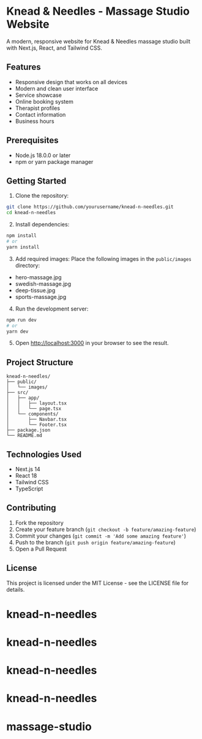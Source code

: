 # Knead & Needles - Massage Studio Website

A modern, responsive website for Knead & Needles massage studio built with Next.js, React, and Tailwind CSS.

## Features

- Responsive design that works on all devices
- Modern and clean user interface
- Service showcase
- Online booking system
- Therapist profiles
- Contact information
- Business hours

## Prerequisites

- Node.js 18.0.0 or later
- npm or yarn package manager

## Getting Started

1. Clone the repository:

```bash
git clone https://github.com/yourusername/knead-n-needles.git
cd knead-n-needles
```

2. Install dependencies:

```bash
npm install
# or
yarn install
```

3. Add required images:
   Place the following images in the `public/images` directory:

- hero-massage.jpg
- swedish-massage.jpg
- deep-tissue.jpg
- sports-massage.jpg

4. Run the development server:

```bash
npm run dev
# or
yarn dev
```

5. Open [http://localhost:3000](http://localhost:3000) in your browser to see the result.

## Project Structure

```
knead-n-needles/
├── public/
│   └── images/
├── src/
│   ├── app/
│   │   ├── layout.tsx
│   │   └── page.tsx
│   └── components/
│       ├── Navbar.tsx
│       └── Footer.tsx
├── package.json
└── README.md
```

## Technologies Used

- Next.js 14
- React 18
- Tailwind CSS
- TypeScript

## Contributing

1. Fork the repository
2. Create your feature branch (`git checkout -b feature/amazing-feature`)
3. Commit your changes (`git commit -m 'Add some amazing feature'`)
4. Push to the branch (`git push origin feature/amazing-feature`)
5. Open a Pull Request

## License

This project is licensed under the MIT License - see the LICENSE file for details.
# knead-n-needles
# knead-n-needles
# knead-n-needles
# knead-n-needles
# massage-studio
